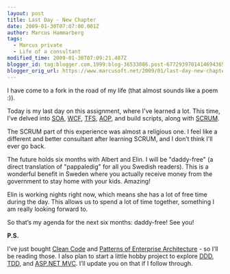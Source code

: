 ```yaml
---
layout: post
title: Last Day - New Chapter
date: 2009-01-30T07:07:00.001Z
author: Marcus Hammarberg
tags:
  - Marcus private
  - Life of a consultant
modified_time: 2009-01-30T07:09:21.487Z
blogger_id: tag:blogger.com,1999:blog-36533086.post-6772939701414694365
blogger_orig_url: https://www.marcusoft.net/2009/01/last-day-new-chapter.html
---
```


I have come to a fork in the road of my life (that almost sounds like a poem :)).

Today is my last day on this assignment, where I've learned a lot. This time, I’ve delved into [SOA](http://en.wikipedia.org/wiki/Service-oriented_architecture), [WCF](http://msdn.microsoft.com/en-us/netframework/aa663324.aspx), [TFS](http://msdn.microsoft.com/en-us/tfs2008/default.aspx), [AOP](http://en.wikipedia.org/wiki/Aspect-oriented_programming), and build scripts, along with [SCRUM](http://www.controlchaos.com/).

The SCRUM part of this experience was almost a religious one. I feel like a different and better consultant after learning SCRUM, and I don’t think I'll ever go back.

The future holds six months with Albert and Elin. I will be "daddy-free" (a direct translation of "pappaledig" for all you Swedish readers). This is a wonderful benefit in Sweden where you actually receive money from the government to stay home with your kids. Amazing!

Elin is working nights right now, which means she has a lot of free time during the day. This allows us to spend a lot of time together, something I am really looking forward to.

So that’s my agenda for the next six months: daddy-free! See you!

**P.S.**

I’ve just bought [Clean Code](http://www.amazon.com/Clean-Code-Handbook-Software-Craftsmanship/dp/0132350882) and [Patterns of Enterprise Architecture](http://www.amazon.com/Enterprise-Application-Architecture-Addison-Wesley-Signature/dp/0321127420) - so I’ll be reading those. I also plan to start a little hobby project to explore [DDD](http://en.wikipedia.org/wiki/DDD), [TDD](http://en.wikipedia.org/wiki/Test-driven_development), and [ASP.NET MVC](http://www.asp.net/mvc/). I’ll update you on that if I follow through.
